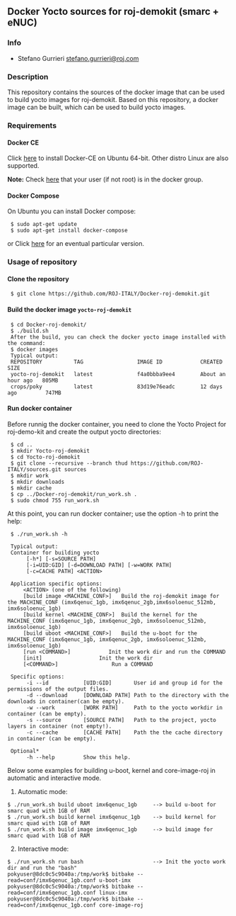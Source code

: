 ## Docker Yocto sources for roj-demokit (smarc + eNUC)


### Info
* Stefano Gurrieri <stefano.gurrieri@roj.com>


### Description
This repository contains the sources of the docker image that can be used to build yocto images for roj-demokit. Based on this repository, a docker image can be built, which can be used to build yocto images.


### Requirements

#### Docker CE
Click [here](https://docs.docker.com/install/linux/docker-ce/ubuntu/) to install Docker-CE on Ubuntu 64-bit. Other distro Linux are also supported.

**Note:** Check [here](https://docs.docker.com/install/linux/linux-postinstall/) that your user (if not root) is in the docker group.

#### Docker Compose
On Ubuntu you can install Docker compose:

     $ sudo apt-get update
     $ sudo apt-get install docker-compose
or Click [here](https://docs.docker.com/compose/install/) for an eventual particular version.


### Usage of repository
#### Clone the repository
     $ git clone https://github.com/ROJ-ITALY/Docker-roj-demokit.git

#### Build the docker image `yocto-roj-demokit`
     $ cd Docker-roj-demokit/
     $ ./build.sh
     After the build, you can check the docker yocto image installed with the command:
     $ docker images
     Typical output:
     REPOSITORY          TAG                 IMAGE ID            CREATED             SIZE
     yocto-roj-demokit   latest              f4a0bbba9ee4        About an hour ago   805MB
     crops/poky          latest              83d19e76eadc        12 days ago         747MB

#### Run docker container
Before runnig the docker container, you need to clone the Yocto Project for roj-demo-kit and create the output yocto directories:

     $ cd ..
	 $ mkdir Yocto-roj-demokit
     $ cd Yocto-roj-demokit
     $ git clone --recursive --branch thud https://github.com/ROJ-ITALY/sources.git sources
     $ mkdir work
     $ mkdir downloads
     $ mkdir cache
     $ cp ../Docker-roj-demokit/run_work.sh .
     $ sudo chmod 755 run_work.sh
    
At this point, you can run docker container; use the option -h to print the help:

     $ ./run_work.sh -h
     
     Typical output:
     Container for building yocto
          [-h*] [-s=SOURCE PATH]  
          [-i=UID:GID] [-d=DOWNLOAD PATH] [-w=WORK PATH] 
          [-c=CACHE PATH] <ACTION>
          
     Application specific options:
	     <ACTION> (one of the following)
	     [build image <MACHINE_CONF>]	Build the roj-demokit image for the MACHINE_CONF (imx6qenuc_1gb, imx6qenuc_2gb,imx6soloenuc_512mb, imx6soloenuc_1gb)
	     [build kernel <MACHINE_CONF>]	Build the kernel for the MACHINE_CONF (imx6qenuc_1gb, imx6qenuc_2gb, imx6soloenuc_512mb, imx6soloenuc_1gb)
	     [build uboot <MACHINE_CONF>]	Build the u-boot for the MACHINE_CONF (imx6qenuc_1gb, imx6qenuc_2gb, imx6soloenuc_512mb, imx6soloenuc_1gb)
	     [run <COMMAND>]			Init the work dir and run the COMMAND
	     [init]				     Init the work dir
	     [<COMMAND>]			     Run a COMMAND

     Specific options:
          -i --id           [UID:GID]       User id and group id for the permissions of the output files.
          -d --download     [DOWNLOAD PATH] Path to the directory with the downloads in container(can be empty).
          -w --work         [WORK PATH]     Path to the yocto workdir in container (can be empty).
          -s --source       [SOURCE PATH]   Path to the project, yocto layers in container (not empty!).
          -c --cache        [CACHE PATH]    Path the the cache directory in container (can be empty).
          
     Optional*
          -h --help         Show this help.
          
  Below some examples for building u-boot, kernel and core-image-roj in automatic and interactive mode.
  1. Automatic mode:
  
    $ ./run_work.sh build uboot imx6qenuc_1gb     --> build u-boot for smarc quad with 1GB of RAM
    $ ./run_work.sh build kernel imx6qenuc_1gb    --> build kernel for smarc quad with 1GB of RAM
    $ ./run_work.sh build image imx6qenuc_1gb     --> build image for smarc quad with 1GB of RAM      
  2. Interactive mode:
  
    $ ./run_work.sh run bash                      --> Init the yocto work dir and run the "bash"
    pokyuser@8dc0c5c9040a:/tmp/work$ bitbake --read=conf/imx6qenuc_1gb.conf u-boot-imx
    pokyuser@8dc0c5c9040a:/tmp/work$ bitbake --read=conf/imx6qenuc_1gb.conf linux-imx
    pokyuser@8dc0c5c9040a:/tmp/work$ bitbake --read=conf/imx6qenuc_1gb.conf core-image-roj
  
          
